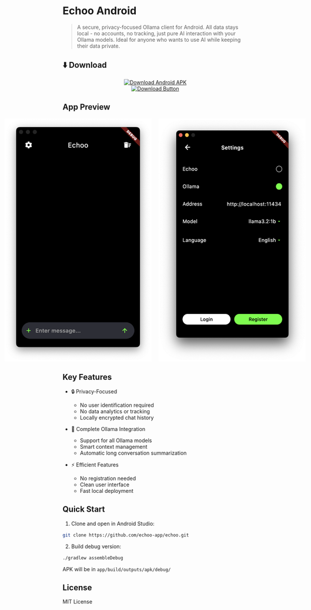 # Echoo Android

> A secure, privacy-focused Ollama client for Android. All data stays local - no accounts, no tracking, just pure AI interaction with your Ollama models. Ideal for anyone who wants to use AI while keeping their data private.

## ⬇️ Download

<div align="center">
  <a href="https://github.com/echoo-app/echoo/releases/latest/download/app-release.apk">
    <img src="https://raw.githubusercontent.com/google/material-design-icons/master/android/action/android/drawable-xxxhdpi/ic_get_app_white_48dp.png" width="120" height="120" alt="Download Android APK" />
    <br/>
    <img src="https://img.shields.io/badge/DOWNLOAD%20APK-brightgreen?style=for-the-badge&logo=android&logoColor=white&labelColor=green&color=green" height="60" alt="Download Button"/>
  </a>
</div>

## App Preview

<div align="center" style="display: flex; justify-content: center; gap: 20px;">
  <img src="https://raw.githubusercontent.com/echoo-app/echoo/android-only/images/home.png" width="400" alt="Home Screen"/>
  <img src="https://raw.githubusercontent.com/echoo-app/echoo/android-only/images/settings.png" width="400" alt="Settings Screen"/>
</div>

## Key Features

- 🔒 Privacy-Focused
  - No user identification required
  - No data analytics or tracking
  - Locally encrypted chat history
  
- 🤖 Complete Ollama Integration
  - Support for all Ollama models
  - Smart context management
  - Automatic long conversation summarization

- ⚡ Efficient Features
  - No registration needed
  - Clean user interface
  - Fast local deployment

## Quick Start

1. Clone and open in Android Studio:
```bash
git clone https://github.com/echoo-app/echoo.git
```

2. Build debug version:
```bash
./gradlew assembleDebug
```

APK will be in `app/build/outputs/apk/debug/`

## License

MIT License
